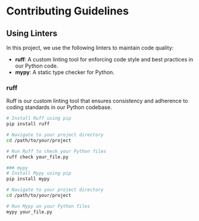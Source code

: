 # Contributing Guidelines

## Using Linters

In this project, we use the following linters to maintain code quality:

- **ruff**: A custom linting tool for enforcing code style and best practices in our Python code.
- **mypy**: A static type checker for Python.

### ruff
Ruff is our custom linting tool that ensures consistency and adherence to coding standards in our Python codebase.

```bash
# Install Ruff using pip
pip install ruff

# Navigate to your project directory
cd /path/to/your/project

# Run Ruff to check your Python files
ruff check your_file.py

### mypy
# Install Mypy using pip
pip install mypy

# Navigate to your project directory
cd /path/to/your/project

# Run Mypy on your Python files
mypy your_file.py
